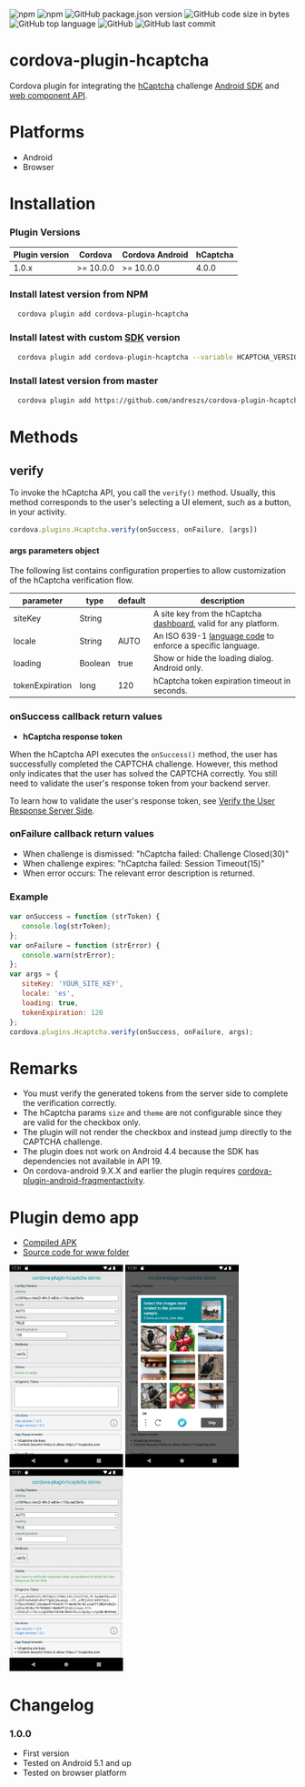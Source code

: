 ![npm](https://img.shields.io/npm/dt/cordova-plugin-hcaptcha) ![npm](https://img.shields.io/npm/v/cordova-plugin-hcaptcha) ![GitHub package.json version](https://img.shields.io/github/package-json/v/andreszs/cordova-plugin-hcaptcha?color=FF6D00&label=master&logo=github) ![GitHub code size in bytes](https://img.shields.io/github/languages/code-size/andreszs/cordova-plugin-hcaptcha) ![GitHub top language](https://img.shields.io/github/languages/top/andreszs/cordova-plugin-hcaptcha) ![GitHub](https://img.shields.io/github/license/andreszs/cordova-plugin-hcaptcha) ![GitHub last commit](https://img.shields.io/github/last-commit/andreszs/cordova-plugin-hcaptcha)

# cordova-plugin-hcaptcha

Cordova plugin for integrating the [hCaptcha](https://www.hcaptcha.com) challenge [Android SDK](https://github.com/hCaptcha/hcaptcha-android-sdk) and [web component API](https://docs.hcaptcha.com/invisible).

# Platforms

- Android
- Browser

# Installation

### Plugin Versions

| Plugin version | Cordova | Cordova Android | hCaptcha |
| --- | --- | --- | --- |
| 1.0.x | >= 10.0.0 | >= 10.0.0 | 4.0.0 |

### Install latest version from NPM

```bash
  cordova plugin add cordova-plugin-hcaptcha
```

### Install latest with custom [SDK](https://github.com/hCaptcha/hcaptcha-android-sdk/releases) version

```bash
  cordova plugin add cordova-plugin-hcaptcha --variable HCAPTCHA_VERSION=4.0.0
```

### Install latest version from master

```bash
  cordova plugin add https://github.com/andreszs/cordova-plugin-hcaptcha
```

# Methods

## verify

To invoke the hCaptcha API, you call the `verify()` method. Usually, this method corresponds to the user's selecting a UI element, such as a button, in your activity.

```javascript
cordova.plugins.Hcaptcha.verify(onSuccess, onFailure, [args])
```

#### args parameters object

The following list contains configuration properties to allow customization of the hCaptcha verification flow.

| parameter | type | default | description |
| --- | --- | --- | --- |
| siteKey | String | | A site key from the hCaptcha [dashboard](https://dashboard.hcaptcha.com/sites), valid for any platform. |
| locale | String | AUTO | An ISO 639-1 [language code](https://docs.hcaptcha.com/languages) to enforce a specific language. |
| loading | Boolean | true | Show or hide the loading dialog. Android only. |
| tokenExpiration | long | 120 | hCaptcha token expiration timeout in seconds. |

### onSuccess callback return values

- **hCaptcha response token**

When the hCaptcha API executes the `onSuccess()` method, the user has successfully completed the CAPTCHA challenge. However, this method only indicates that the user has solved the CAPTCHA correctly. You still need to validate the user's response token from your backend server.

To learn how to validate the user's response token, see [Verify the User Response Server Side](https://docs.hcaptcha.com/#verify-the-user-response-server-side).

### onFailure callback return values

- When challenge is dismissed: "hCaptcha failed: Challenge Closed(30)"
- When challenge expires: "hCaptcha failed: Session Timeout(15)"
- When error occurs: The relevant error description is returned.

### Example

 ```javascript
var onSuccess = function (strToken) {
    console.log(strToken);
};
var onFailure = function (strError) {
    console.warn(strError);
};
var args = {
    siteKey: 'YOUR_SITE_KEY',
    locale: 'es',
    loading: true,
    tokenExpiration: 120
};
cordova.plugins.Hcaptcha.verify(onSuccess, onFailure, args);
```

# 
# Remarks

- You must verify the generated tokens from the server side to complete the verification correctly.
- The hCaptcha params `size` and `theme` are not configurable since they are valid for the checkbox only.
- The plugin will not render the checkbox and instead jump directly to the CAPTCHA challenge.
- The plugin does not work on Android 4.4 because the SDK has dependencies not available in API 19.
- On cordova-android 9.X.X and earlier the plugin requires [cordova-plugin-android-fragmentactivity](https://www.npmjs.com/package/cordova-plugin-android-fragmentactivity).

# Plugin demo app

- [Compiled APK](https://github.com/andreszs/cordova-plugin-demos/tree/main/com.andreszs.hcaptcha.demo/apk)
- [Source code for www folder](https://github.com/andreszs/cordova-plugin-demos)

<img src="https://github.com/andreszs/cordova-plugin-demos/blob/main/com.andreszs.hcaptcha.demo/screenshots/android/hcaptcha-001.png?raw=true" width="200" /> <img src="https://github.com/andreszs/cordova-plugin-demos/blob/main/com.andreszs.hcaptcha.demo/screenshots/android/hcaptcha-002.png?raw=true" width="200" /> <img src="https://github.com/andreszs/cordova-plugin-demos/blob/main/com.andreszs.hcaptcha.demo/screenshots/android/hcaptcha-003.png?raw=true" width="200" />

# Changelog

### 1.0.0

- First version
- Tested on Android 5.1 and up
- Tested on browser platform
